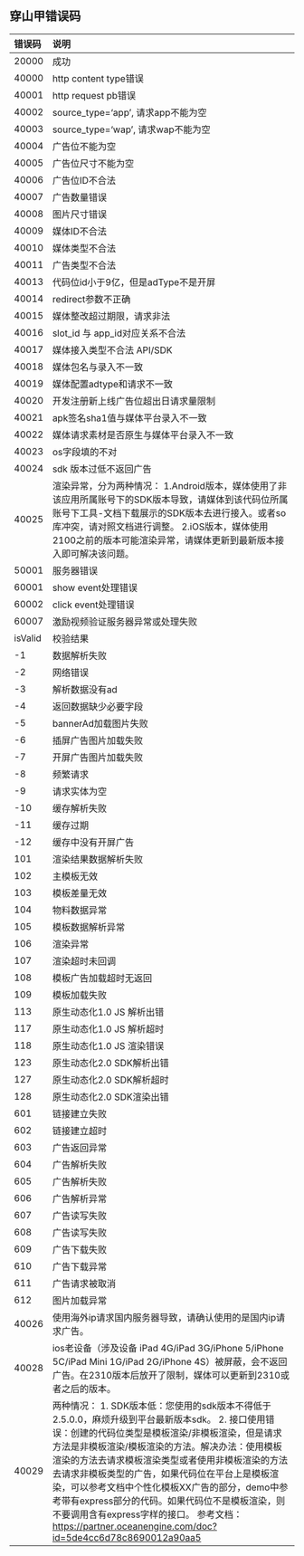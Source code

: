 ## 穿山甲错误码

| 错误码  | 说明                                                         |
| :------ | :----------------------------------------------------------- |
| 20000   | 成功                                                         |
| 40000   | http content type错误                                        |
| 40001   | http request pb错误                                          |
| 40002   | source_type=‘app’, 请求app不能为空                           |
| 40003   | source_type=‘wap’, 请求wap不能为空                           |
| 40004   | 广告位不能为空                                               |
| 40005   | 广告位尺寸不能为空                                           |
| 40006   | 广告位ID不合法                                               |
| 40007   | 广告数量错误                                                 |
| 40008   | 图片尺寸错误                                                 |
| 40009   | 媒体ID不合法                                                 |
| 40010   | 媒体类型不合法                                               |
| 40011   | 广告类型不合法                                               |
| 40013   | 代码位id小于9亿，但是adType不是开屏                          |
| 40014   | redirect参数不正确                                           |
| 40015   | 媒体整改超过期限，请求非法                                   |
| 40016   | slot_id 与 app_id对应关系不合法                              |
| 40017   | 媒体接入类型不合法 API/SDK                                   |
| 40018   | 媒体包名与录入不一致                                         |
| 40019   | 媒体配置adtype和请求不一致                                   |
| 40020   | 开发注册新上线广告位超出日请求量限制                         |
| 40021   | apk签名sha1值与媒体平台录入不一致                            |
| 40022   | 媒体请求素材是否原生与媒体平台录入不一致                     |
| 40023   | os字段填的不对                                               |
| 40024   | sdk 版本过低不返回广告                                       |
| 40025   | 渲染异常，分为两种情况： 1.Android版本，媒体使用了非该应用所属账号下的SDK版本导致，请媒体到该代码位所属账号下工具-文档下载展示的SDK版本去进行接入。或者so库冲突，请对照文档进行调整。 2.iOS版本，媒体使用2100之前的版本可能渲染异常，请媒体更新到最新版本接入即可解决该问题。 |
| 50001   | 服务器错误                                                   |
| 60001   | show event处理错误                                           |
| 60002   | click event处理错误                                          |
| 60007   | 激励视频验证服务器异常或处理失败                             |
| isValid | 校验结果                                                     |
| -1      | 数据解析失败                                                 |
| -2      | 网络错误                                                     |
| -3      | 解析数据没有ad                                               |
| -4      | 返回数据缺少必要字段                                         |
| -5      | bannerAd加载图片失败                                         |
| -6      | 插屏广告图片加载失败                                         |
| -7      | 开屏广告图片加载失败                                         |
| -8      | 频繁请求                                                     |
| -9      | 请求实体为空                                                 |
| -10     | 缓存解析失败                                                 |
| -11     | 缓存过期                                                     |
| -12     | 缓存中没有开屏广告                                           |
| 101     | 渲染结果数据解析失败                                         |
| 102     | 主模板无效                                                   |
| 103     | 模板差量无效                                                 |
| 104     | 物料数据异常                                                 |
| 105     | 模板数据解析异常                                             |
| 106     | 渲染异常                                                     |
| 107     | 渲染超时未回调                                               |
| 108     | 模板广告加载超时无返回                                               |
| 109     | 模板加载失败                                               |
| 113     | 原生动态化1.0 JS 解析出错                                   |
| 117     | 原生动态化1.0 JS 解析超时                                   |
| 118     | 原生动态化1.0 JS 渲染错误                                   |
| 123     | 原生动态化2.0 SDK解析出错                                   |
| 127     | 原生动态化2.0 SDK解析超时                                   |
| 128     | 原生动态化2.0 SDK渲染出错                                   |
| 601     | 链接建立失败                                   |
| 602     | 链接建立超时                                  |
| 603     | 广告返回异常                                  |
| 604     | 广告解析失败                                  |
| 605     | 广告解析失败                                  |
| 606     | 广告解析异常                                  |
| 607     | 广告读写失败                                  |
| 608     | 广告读写失败                                  |
| 609     | 广告下载失败                                  |
| 610     | 广告下载异常                                  |
| 611     | 广告请求被取消                                  |
| 612     | 图片加载异常                                  |
| 40026   | 使用海外ip请求国内服务器导致，请确认使用的是国内ip请求广告。 |
| 40028   | ios老设备（涉及设备 iPad 4G/iPad 3G/iPhone 5/iPhone 5C/iPad Mini 1G/iPad 2G/iPhone 4S）被屏蔽，会不返回广告。在2310版本后放开了限制，媒体可以更新到2310或者之后的版本。 |
| 40029   | 两种情况： 1. SDK版本低：您使用的sdk版本不得低于2.5.0.0，麻烦升级到平台最新版本sdk。 2. 接口使用错误：创建的代码位类型是模板渲染/非模板渲染，但是请求方法是非模板渲染/模板渲染的方法。解决办法：使用模板渲染的方法去请求模板渲染类型或者使用非模板渲染的方法去请求非模板类型的广告，如果代码位在平台上是模板渲染，可以参考文档中个性化模板XX广告的部分，demo中参考带有express部分的代码。如果代码位不是模板渲染，则不要调用含有express字样的接口。 参考文档：https://partner.oceanengine.com/doc?id=5de4cc6d78c8690012a90aa5 |